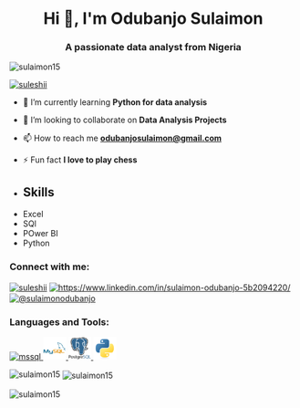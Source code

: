 <h1 align="center">Hi 👋, I'm Odubanjo Sulaimon</h1>
<h3 align="center">A passionate data analyst from Nigeria</h3>



<p align="left"> <img src="https://komarev.com/ghpvc/?username=sulaimon15&label=Profile%20views&color=0e75b6&style=flat" alt="sulaimon15" /> </p>

<p align="left"> <a href="https://twitter.com/suleshii" target="blank"><img src="https://img.shields.io/twitter/follow/suleshii?logo=twitter&style=for-the-badge" alt="suleshii" /></a> </p>

- 🌱 I’m currently learning **Python for data analysis**

- 👯 I’m looking to collaborate on **Data Analysis Projects**

- 📫 How to reach me **odubanjosulaimon@gmail.com**

- ⚡ Fun fact **I love to play chess**
- ## Skills

* Excel
* SQl
* POwer BI
* Python

<h3 align="left">Connect with me:</h3>
<p align="left">
<a href="https://twitter.com/suleshii" target="blank"><img align="center" src="https://raw.githubusercontent.com/rahuldkjain/github-profile-readme-generator/master/src/images/icons/Social/twitter.svg" alt="suleshii" height="30" width="40" /></a>
<a href="https://linkedin.com/in/https://www.linkedin.com/in/sulaimon-odubanjo-5b2094220/" target="blank"><img align="center" src="https://raw.githubusercontent.com/rahuldkjain/github-profile-readme-generator/master/src/images/icons/Social/linked-in-alt.svg" alt="https://www.linkedin.com/in/sulaimon-odubanjo-5b2094220/" height="30" width="40" /></a>
<a href="https://medium.com/@sulaimonodubanjo" target="blank"><img align="center" src="https://raw.githubusercontent.com/rahuldkjain/github-profile-readme-generator/master/src/images/icons/Social/medium.svg" alt="@sulaimonodubanjo" height="30" width="40" /></a>
</p>

<h3 align="left">Languages and Tools:</h3>
<p align="left"> <a href="https://www.microsoft.com/en-us/sql-server" target="_blank" rel="noreferrer"> <img src="https://www.svgrepo.com/show/303229/microsoft-sql-server-logo.svg" alt="mssql" width="40" height="40"/> </a> <a href="https://www.mysql.com/" target="_blank" rel="noreferrer"> <img src="https://raw.githubusercontent.com/devicons/devicon/master/icons/mysql/mysql-original-wordmark.svg" alt="mysql" width="40" height="40"/> </a> <a href="https://www.postgresql.org" target="_blank" rel="noreferrer"> <img src="https://raw.githubusercontent.com/devicons/devicon/master/icons/postgresql/postgresql-original-wordmark.svg" alt="postgresql" width="40" height="40"/> </a> <a href="https://www.python.org" target="_blank" rel="noreferrer"> <img src="https://raw.githubusercontent.com/devicons/devicon/master/icons/python/python-original.svg" alt="python" width="40" height="40"/> </a> </p>

<p><img align="left" src="https://github-readme-stats.vercel.app/api/top-langs?username=sulaimon15&show_icons=true&locale=en&layout=compact" alt="sulaimon15" /></p>

<p>&nbsp;<img align="center" src="https://github-readme-stats.vercel.app/api?username=sulaimon15&show_icons=true&locale=en" alt="sulaimon15" /></p>

<p><img align="center" src="https://github-readme-streak-stats.herokuapp.com/?user=sulaimon15&" alt="sulaimon15" /></p>

